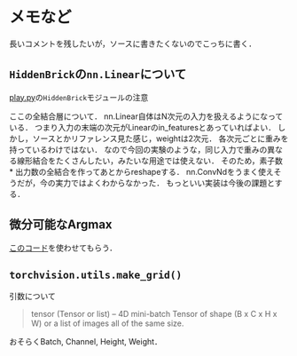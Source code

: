# メモなど

長いコメントを残したいが，ソースに書きたくないのでこっちに書く．

## `HiddenBrick`の`nn.Linear`について

[play.py](./play.py)の`HiddenBrick`モジュールの注意

ここの全結合層について．
nn.Linear自体はN次元の入力を扱えるようになっている．
つまり入力の末端の次元がLinearのin_featuresとあっていればよい．
しかし，ソースとかリファレンス見た感じ，weightは2次元．
各次元ごとに重みを持っているわけではない．
なので今回の実験のような，同じ入力で重みの異なる線形結合をたくさんしたい，みたいな用途では使えない．
そのため，素子数 * 出力数の全結合を作ってあとからreshapeする．
nn.ConvNdをうまく使えそうだが，今の実力ではよくわからなかった．
もっといい実装は今後の課題とする．

## 微分可能なArgmax

[このコード](https://github.com/david-wb/softargmax/blob/master/softargmax.py)を使わせてもらう．

## `torchvision.utils.make_grid()`

引数について
> tensor (Tensor or list) – 4D mini-batch Tensor of shape (B x C x H x W) or a list of images all of the same size.

おそらくBatch, Channel, Height, Weight．
